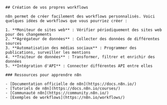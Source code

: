 
    ## Création de vos propres workflows
    
    n8n permet de créer facilement des workflows personnalisés. Voici quelques idées de workflows que vous pourriez créer :
    
    1. **Moniteur de sites web** : Vérifier périodiquement des sites web pour des changements
    2. **Agrégateur de données** : Collecter des données de différentes sources
    3. **Automatisation des médias sociaux** : Programmer des publications, surveiller les mentions
    4. **Traiteur de données** : Transformer, filtrer et enrichir des données
    5. **Intégration d'API** : Connecter différentes API entre elles
    
    ### Ressources pour apprendre n8n
    
    - [Documentation officielle de n8n](https://docs.n8n.io/)
    - [Tutoriels de n8n](https://docs.n8n.io/courses/)
    - [Communauté n8n](https://community.n8n.io/)
    - [Exemples de workflows](https://n8n.io/workflows/)
    